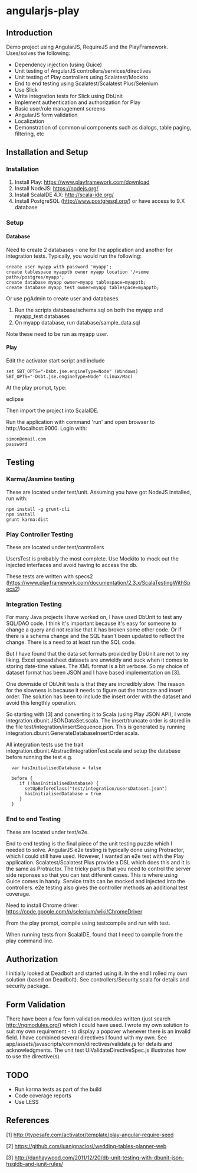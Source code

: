 # angularjs-play

## Introduction
Demo project using AngularJS, RequireJS and the PlayFramework. Uses/solves the following:

* Dependency injection (using Guice)
* Unit testing of AngularJS controllers/services/directives
* Unit testing of Play controllers using Scalatest/Mockito
* End to end testing using Scalatest/Scalatest Plus/Selenium
* Use Slick
* Write integration tests for Slick using DbUnit
* Implement authentication and authorization for Play
* Basic user/role management screens
* AngularJS form validation
* Localization
* Demonstration of common ui components such as dialogs, table paging, filtering, etc

## Installation and Setup

### Installation
1. Install Play:  https://www.playframework.com/download
2. Install NodeJS: https://nodejs.org/
3. Install ScalaIDE 4.X: http://scala-ide.org/
4. Install PostgreSQL (http://www.postgresql.org/) or have access to 9.X database
     
### Setup
#### Database
Need to create 2 databases - one for the application and another for integration tests. Typically, you would run the following:

```
create user myapp with password 'myapp';
create tablespace myapptb owner myapp location '/<some path>/postgres/myapp';
create database myapp owner=myapp tablespace=myapptb;
create database myapp_test owner=myapp tablespace=myapptb;
```

Or use pgAdmin to create user and databases.

1. Run the scripts database/schema.sql on both the myapp and myapp_test databases
2. On myapp database, run database/sample_data.sql

Note these need to be run as myapp user.

#### Play
Edit the activator start script and include

```
set SBT_OPTS="-Dsbt.jse.engineType=Node" (Windows)
SBT_OPTS="-Dsbt.jse.engineType=Node" (Linux/Mac)  
```

At the play prompt, type:

eclipse

Then import the project into ScalaIDE.

Run the application with command 'run' and open browser to http://localhost:9000. Login with: 

```
simon@email.com
password
```

## Testing
### Karma/Jasmine testing
These are located under test/unit. Assuming you have got NodeJS installed, run with:

```
npm install -g grunt-cli
npm install
grunt karma:dist
```

### Play Controller Testing
These are located under test/controllers

UsersTest is probably the most complete. Use Mockito to mock out the injected interfaces and avoid having to access the db.

These tests are written with specs2 (https://www.playframework.com/documentation/2.3.x/ScalaTestingWithSpecs2)

### Integration Testing
For many Java projects I have worked on, I have used DbUnit to test any SQL/DAO code. I think it's important because it's 
easy for someone to change a query and not realise that it has broken some other code. Or if there is a schema change and the SQL
hasn't been updated to reflect the change. There is a need to at least run the SQL code.

But I have found that the data set formats provided by DbUnit are not to my liking. Excel spreadsheet datasets are unwieldy and
suck when it comes to storing date-time values. The XML format is a bit verbose. So my choice of dataset format has been
JSON and I have based implementation on [3].

One downside of DbUnit tests is that they are incredibly slow. The reason for the slowness is because it needs to figure out the
truncate and insert order. The solution has been to include the insert order with the dataset and avoid this lengthly operation.

So starting with [3] and converting it to Scala (using Play JSON API), I wrote integration.dbunit.JSONDataSet.scala. The insert/truncate
order is stored in the file test/integration/insertSequence.json. This is generated by running integration.dbunit.GenerateDatabaseInsertOrder.scala.
 
All integration tests use the trait integration.dbunit.AbstractIntegrationTest.scala and setup the database before running the test e.g.

```
  var hasInitialisedDatabase = false
   
  before {
     if (!hasInitialisedDatabase) {
       setUpBeforeClass("test/integration/usersDataset.json")
       hasInitialisedDatabase = true
     }
  }
```       

### End to end Testing
These are located under test/e2e. 

End to end testing is the final piece of the unit testing puzzle which I needed to solve. AngularJS e2e testing is typically done using Protractor, 
which I could still have used. However, I wanted an e2e test with the Play application. Scalatest/Scalatest Plus provide a DSL which does this and it
is the same as Protractor. The tricky part is that you need to control the server side reponses so that you can test different cases. This is where
using Guice comes in handy. Service traits can be mocked and injected into the controllers. e2e testing also gives the controller methods an 
additional test coverage. 

Need to install Chrome driver: https://code.google.com/p/selenium/wiki/ChromeDriver

From the play prompt, compile using test:compile and run with test.

When running tests from ScalaIDE, found that I need to compile from the play command line.

## Authorization
I initially looked at Deadbolt and started using it. In the end I rolled my own solution (based on Deadbolt). See controllers/Security.scala
for details and security package.

## Form Validation
There have been a few form validation modules written (just search http://ngmodules.org/) which I could have used. I wrote my own solution
to suit my own requirement - to display a popover whenever there is an invalid field. I have combined several directives I found with my own.
See app/assets/javascripts/common/directives/validate.js for details and acknowledgments. The unit test UiValidateDirectiveSpec.js illustrates
how to use the directive(s).  

## TODO
* Run karma tests as part of the build
* Code coverage reports
* Use LESS 

## References
[1] http://typesafe.com/activator/template/play-angular-require-seed

[2] https://github.com/juanignaciosl/wedding-tables-planner-web

[3] http://danhaywood.com/2011/12/20/db-unit-testing-with-dbunit-json-hsqldb-and-junit-rules/
